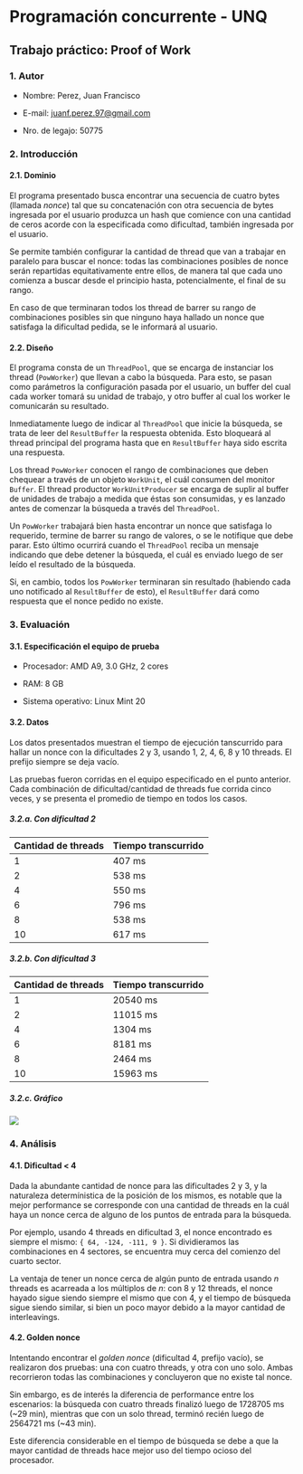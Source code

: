# Programación concurrente - UNQ

## Trabajo práctico: Proof of Work

### 1. Autor

* Nombre: Perez, Juan Francisco

* E-mail: juanf.perez.97@gmail.com

* Nro. de legajo: 50775

### 2. Introducción

#### 2.1. Dominio

El programa presentado busca encontrar una secuencia de cuatro bytes (llamada *nonce*) tal que su concatenación con otra secuencia de bytes ingresada por el usuario produzca un hash que comience con una cantidad de ceros acorde con la especificada como dificultad, también ingresada por el usuario.

Se permite también configurar la cantidad de thread que van a trabajar en paralelo para buscar el nonce: todas las combinaciones posibles de nonce serán repartidas equitativamente entre ellos, de manera tal que cada uno comienza a buscar desde el principio hasta, potencialmente, el final de su rango.

En caso de que terminaran todos los thread de barrer su rango de combinaciones posibles sin que ninguno haya hallado un nonce que satisfaga la dificultad pedida, se le informará al usuario.

#### 2.2. Diseño

El programa consta de un `ThreadPool`, que se encarga de instanciar los thread (`PowWorker`) que llevan a cabo la búsqueda. Para esto, se pasan como parámetros la configuración pasada por el usuario, un buffer del cual cada worker tomará su unidad de trabajo, y otro buffer al cual los worker le comunicarán su resultado.

Inmediatamente luego de indicar al `ThreadPool` que inicie la búsqueda, se trata de leer del `ResultBuffer` la respuesta obtenida. Esto bloqueará al thread principal del programa hasta que en `ResultBuffer` haya sido escrita una respuesta.

Los thread `PowWorker` conocen el rango de combinaciones que deben chequear a través de un objeto `WorkUnit`, el cuál consumen del monitor `Buffer`. El thread productor `WorkUnitProducer` se encarga de suplir al buffer de unidades de trabajo a medida que éstas son consumidas, y es lanzado antes de comenzar la búsqueda a través del `ThreadPool`.

Un `PowWorker` trabajará bien hasta encontrar un nonce que satisfaga lo requerido, termine de barrer su rango de valores, o se le notifique que debe parar. Esto último ocurrirá cuando el `ThreadPool` reciba un mensaje indicando que debe detener la búsqueda, el cuál es enviado luego de ser leído el resultado de la búsqueda.

Si, en cambio, todos los `PowWorker` terminaran sin resultado (habiendo cada uno notificado al `ResultBuffer` de esto), el `ResultBuffer` dará como respuesta que el nonce pedido no existe.

### 3. Evaluación

#### 3.1. Especificación el equipo de prueba

* Procesador: AMD A9, 3.0 GHz, 2 cores

* RAM: 8 GB

* Sistema operativo: Linux Mint 20

#### 3.2. Datos

Los datos presentados muestran el tiempo de ejecución tanscurrido para hallar un nonce con la dificultades 2 y 3, usando 1, 2, 4, 6, 8 y 10 threads. El prefijo siempre se deja vacío.

Las pruebas fueron corridas en el equipo especificado en el punto anterior. Cada combinación de dificultad/cantidad de threads fue corrida cinco veces, y se presenta el promedio de tiempo en todos los casos.

##### 3.2.a. Con dificultad 2

| Cantidad de threads | Tiempo transcurrido |
| --- | --- |
| 1 | 407 ms |
| 2 | 538 ms |
| 4 | 550 ms |
| 6 | 796 ms |
| 8 | 538 ms |
| 10 | 617 ms |

##### 3.2.b. Con dificultad 3

| Cantidad de threads | Tiempo transcurrido |
| --- | --- |
| 1 | 20540 ms |
| 2 | 11015 ms |
| 4 | 1304 ms |
| 6 | 8181 ms |
| 8 | 2464 ms |
| 10 | 15963 ms |

##### 3.2.c. Gráfico

![](https://i.imgur.com/Pw0oq4n.png)

### 4. Análisis

#### 4.1. Dificultad < 4

Dada la abundante cantidad de nonce para las dificultades 2 y 3, y la naturaleza determínistica de la posición de los mismos, es notable que la mejor performance se corresponde con una cantidad de threads en la cuál haya un nonce cerca de alguno de los puntos de entrada para la búsqueda.

Por ejemplo, usando 4 threads en dificultad 3, el nonce encontrado es siempre el mismo: `{ 64, -124, -111, 9 }`. Si dividieramos las combinaciones en 4 sectores, se encuentra muy cerca del comienzo del cuarto sector.

La ventaja de tener un nonce cerca de algún punto de entrada usando *n* threads es acarreada a los múltiplos de *n*: con 8 y 12 threads, el nonce hayado sigue siendo siempre el mismo que con 4, y el tiempo de búsqueda sigue siendo similar, si bien un poco mayor debido a la mayor cantidad de interleavings.

#### 4.2. Golden nonce

Intentando encontrar el *golden nonce* (dificultad 4, prefijo vacío), se realizaron dos pruebas: una con cuatro threads, y otra con uno solo. Ambas recorrieron todas las combinaciones y concluyeron que no existe tal nonce.

Sin embargo, es de interés la diferencia de performance entre los escenarios: la búsqueda con cuatro threads finalizó luego de 1728705 ms (~29 min), mientras que con un solo thread, terminó recién luego de 2564721 ms (~43 min).

Este diferencia considerable en el tiempo de búsqueda se debe a que la mayor cantidad de threads hace mejor uso del tiempo ocioso del procesador.
